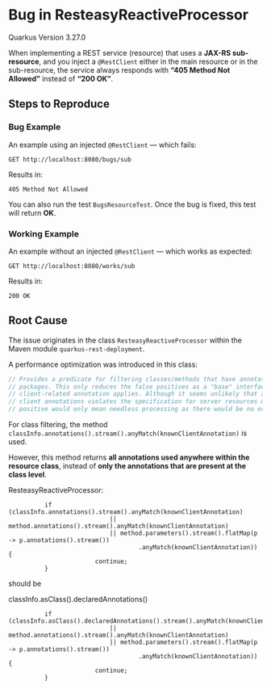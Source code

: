 # Bug in ResteasyReactiveProcessor

Quarkus Version 3.27.0

When implementing a REST service (resource) that uses a **JAX-RS sub-resource**, 
and you inject a `@RestClient` either in the main resource or in the sub-resource,
the service always responds with **“405 Method Not Allowed”** instead of **“200 OK”**.

## Steps to Reproduce

### Bug Example

An example using an injected `@RestClient` — which fails:

```
GET http://localhost:8080/bugs/sub
```

Results in:

```
405 Method Not Allowed
```

You can also run the test `BugsResourceTest`.
Once the bug is fixed, this test will return **OK**.

### Working Example

An example without an injected `@RestClient` — which works as expected:

```
GET http://localhost:8080/works/sub
```

Results in:

```
200 OK
```

## Root Cause

The issue originates in the class `ResteasyReactiveProcessor` within the Maven module `quarkus-rest-deployment`.

A performance optimization was introduced in this class:

```java
// Provides a predicate for filtering classes/methods that have annotations from one of the client
// packages. This only reduces the false positives as a "base" interface could be derived and
// client-related annotation applies. Although it seems unlikely that an endpoint without any
// client annotations violates the specification for server resources methods; this type of false
// positive would only mean needless processing as there would be no exception thrown.
```

For class filtering, the method
`classInfo.annotations().stream().anyMatch(knownClientAnnotation)`
is used.

However, this method returns **all annotations used anywhere within the resource class**,
instead of **only the annotations that are present at the class level**.

ResteasyReactiveProcessor:

```
          if (classInfo.annotations().stream().anyMatch(knownClientAnnotation)
                            || method.annotations().stream().anyMatch(knownClientAnnotation)
                            || method.parameters().stream().flatMap(p -> p.annotations().stream())
                                    .anyMatch(knownClientAnnotation)) {
                        continue;
          }
```

should be


classInfo.asClass().declaredAnnotations()

```
          if (classInfo.asClass().declaredAnnotations().stream().anyMatch(knownClientAnnotation)
                            || method.annotations().stream().anyMatch(knownClientAnnotation)
                            || method.parameters().stream().flatMap(p -> p.annotations().stream())
                                    .anyMatch(knownClientAnnotation)) {
                        continue;
          }
```

